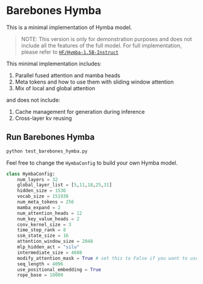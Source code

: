 # Barebones Hymba

This is a minimal implementation of Hymba model. 

> NOTE: This version is only for demonstration purposes and does not include all the features of the full model. For full implementation, please refer to [`HF/Hymba-1.5B-Instruct`](https://huggingface.co/nvidia/Hymba-1.5B-Instruct/blob/main/modeling_hymba.py)


This minimal implementation includes:
1. Parallel fused attention and mamba heads 
2. Meta tokens and how to use them with sliding window attention 
3. Mix of local and global attention 

and does not include:
1. Cache management for generation during inference
2. Cross-layer kv reusing 

## Run Barebones Hymba

```bash
python test_barebones_hymba.py
```

Feel free to change the `HymbaConfig` to build your own Hymba model. 
```python
class HymbaConfig:
    num_layers = 32
    global_layer_list = [5,11,18,25,31]
    hidden_size = 1536
    vocab_size = 151936
    num_meta_tokens = 256
    mamba_expand = 2
    num_attention_heads = 12
    num_key_value_heads = 2
    conv_kernel_size = 3
    time_step_rank = 8
    ssm_state_size = 16
    attention_window_size = 2048
    mlp_hidden_act = "silu"
    intermediate_size = 4608
    modify_attention_mask = True # set this to False if you want to use flashattention for simplicity
    seq_length = 4096
    use_positional_embedding = True
    rope_base = 10000
```

